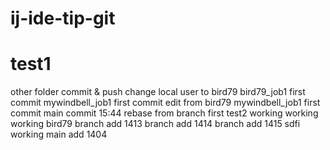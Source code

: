 # ij-ide-tip-git
# test1
other folder commit & push
change local user to bird79
bird79_job1 first commit
mywindbell_job1 first commit
edit from bird79
mywindbell_job1 first commit
main commit 15:44
rebase from branch
first
test2
working
working
working bird79
branch add 1413
branch add 1414
branch add 1415
sdfi working
main add 1404
